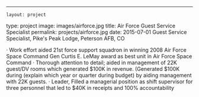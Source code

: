 ---
    layout: project
type: project
image: images/airforce.jpg
title: Air Force Guest Service Specialist
permalink: projects/airforce.jpg
date: 2015-07-01
Guest Service Specialist,  Pike's Peak Lodge, Peterson AFB, CO 

· Work effort aided 21st force support squadron in winning 2008 Air Force Space Command Gen Curtis E. LeMay award as best unit in Air Force Space Command
· Thorough attention to detail; aided in management of 22K guest/DV rooms which generated $100K in revenue. (Generated $100K during (explain which year or quarter during budget) by aiding management with 22K guests.
· Leader,  Filled a managerial position as shift supervisor for three personnel that led to $40K in receipts and 100% accountability  

